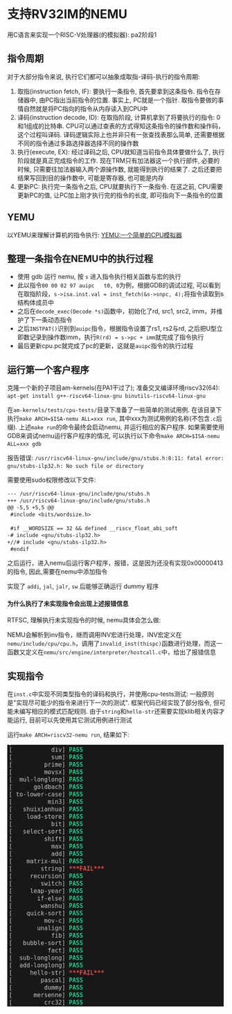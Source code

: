 # 支持RV32IM的NEMU
用C语言来实现一个RISC-V处理器(的模拟器): pa2阶段1

## 指令周期
对于大部分指令来说, 执行它们都可以抽象成取指-译码-执行的指令周期:

1. 取指(instruction fetch, IF): 要执行一条指令, 首先要拿到这条指令. 指令在存储器中, 由PC指出当前指令的位置. 事实上, PC就是一个指针. 取指令要做的事情自然就是将PC指向的指令从内存读入到CPU中
2. 译码(instruction decode, ID): 在取指阶段, 计算机拿到了将要执行的指令: 0和1组成的比特串. CPU可以通过查表的方式得知这条指令的操作数和操作码，这个过程叫译码. 译码逻辑实际上也并非只有一张查找表那么简单, 还需要根据不同的指令通过多路选择器选择不同的操作数
3. 执行(execute, EX): 经过译码之后, CPU就知道当前指令具体要做什么了, 执行阶段就是真正完成指令的工作. 现在TRM只有加法器这一个执行部件, 必要的时候, 只需要往加法器输入两个源操作数, 就能得到执行的结果了. 之后还要把结果写回到目的操作数中, 可能是寄存器, 也可能是内存
4. 更新PC: 执行完一条指令之后, CPU就要执行下一条指令. 在这之前, CPU需要更新PC的值, 让PC加上刚才执行完的指令的长度, 即可指向下一条指令的位置

## YEMU
以YEMU来理解计算机的指令执行: [YEMU:一个简单的CPU模拟器](./yemu.md)

## 整理一条指令在NEMU中的执行过程
- 使用 gdb 运行 nemu, 按 `s` 进入指令执行相关函数与宏的执行
- 此以指令`00 00 02 97 auipc   t0, 0`为例，根据GDB的调试过程, 可以看到在取指阶段，`s->isa.inst.val = inst_fetch(&s->snpc, 4);`将指令读取到s结构体成员中
- 之后在`decode_exec(Decode *s)`函数中，初始化了rd, src1, src2, imm，并维护了下一条动态指令
- 之后`INSTPAT()`识别到`auipc`指令，根据指令设置了rs1, rs2与rd, 之后把U型立即数记录到操作数imm，执行`R(rd) = s->pc + imm`就完成了指令执行
- 最后更新cpu.pc就完成了pc的更新，这就是`auipc`指令的执行过程

## 运行第一个客户程序
克隆一个新的子项目am-kernels(在PA1干过了); 准备交叉编译环境riscv32(64): `apt-get install g++-riscv64-linux-gnu binutils-riscv64-linux-gnu`

在`am-kernels/tests/cpu-tests/`目录下准备了一些简单的测试用例. 在该目录下执行`make ARCH=$ISA-nemu ALL=xxx run`, 其中xxx为测试用例的名称(不包含`.c`后缀). 上述`make run`的命令最终会启动nemu, 并运行相应的客户程序. 如果需要使用GDB来调试nemu运行客户程序的情况, 可以执行以下命令`make ARCH=$ISA-nemu ALL=xxx gdb`

报告错误: `/usr/riscv64-linux-gnu/include/gnu/stubs.h:8:11: fatal error: gnu/stubs-ilp32.h: No such file or directory`

需要使用sudo权限修改以下文件:

```
--- /usr/riscv64-linux-gnu/include/gnu/stubs.h
+++ /usr/riscv64-linux-gnu/include/gnu/stubs.h
@@ -5,5 +5,5 @@
 #include <bits/wordsize.h>

 #if __WORDSIZE == 32 && defined __riscv_float_abi_soft
-# include <gnu/stubs-ilp32.h>
+//# include <gnu/stubs-ilp32.h>
 #endif
```

之后运行，进入nemu后运行客户程序，报错，这是因为还没有实现0x00000413的指令, 因此,需要在nemu中添加指令

实现了 `addi`, `jal`, `jalr`, `sw` 后能够正确运行 dummy 程序

#### 为什么执行了未实现指令会出现上述报错信息
RTFSC, 理解执行未实现指令的时候, nemu具体会怎么做:

NEMU会解析到inv指令，继而调用INV宏进行处理，INV宏定义在`nemu/include/cpu/cpu.h`，调用了`invalid_inst(thispc)`函数进行处理，而这一函数又定义在`nemu/src/engine/interpreter/hostcall.c`中，给出了报错信息

## 实现指令
在`inst.c`中实现不同类型指令的译码和执行，并使用cpu-tests测试: 一般原则是"实现尽可能少的指令来进行下一次的测试". 框架代码已经实现了部分指令, 但可能未编写相应的模式匹配规则. 由于`string`和`hello-str`还需要实现klib相关内容才能运行, 目前可以先使用其它测试用例进行测试

运行`make ARCH=riscv32-nemu run`, 结果如下:

<img src="../../figs/Screenshot from 2024-08-12 11-04-43.png" width="500" />
